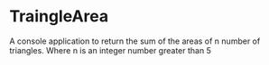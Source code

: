 # TraingleArea
A console application to return the sum of the areas of n number of triangles. Where n is an integer number greater than 5
